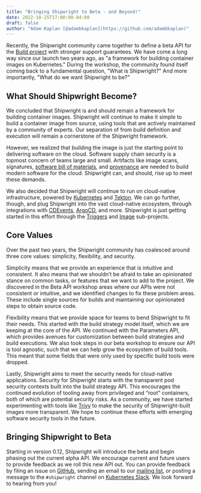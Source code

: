 ```yaml
---
title: "Bringing Shipwright to Beta - and Beyond!"
date: 2022-10-25T17:00:00-04:00
draft: false
author: "Adam Kaplan [@adambkaplan](https://github.com/adambkaplan)"
---
```


Recently, the Shipwright community came together to define a beta API for the
[Build project](https://github.com/shipwright-io/build) with stronger support
guarantees.
We have come a long way since our launch two years ago, as "a framework for
building container images on Kubernetes."
During the workshop, the community found itself coming back to a fundamental
question, "What is Shipwright?"
And more importantly, "What do we want Shipwright to be?"

## What Should Shipwright Become?

We concluded that Shipwright is and should remain a framework for building
container images.
Shipwright will continue to make it simple to build a container image from
source, using tools that are actively maintained by a community of experts.
Our separation of 
from build definition and execution will remain a cornerstone of the Shipwright
framework.

However, we realized that building the image is just the starting point to
delivering software on the cloud.
Software supply chain security is a topmost concern of teams large and small.
Artifacts like image scans, signatures,
[software bill of materials](https://www.cisa.gov/sbom), and
[provenance](https://in-toto.io/in-toto/) are needed to build modern software
for the cloud.
Shipwright can, and should, rise up to meet these demands.

We also decided that Shipwright will continue to run on cloud-native
infrastructure, powered by [Kubernetes](https://kubernetes.io) and
[Tekton](https://tekton.dev).
We can go further, though, and plug Shipwright into the vast cloud-native
ecosystem, through integrations with [CDEvents](https://cdevents.dev),
[ArgoCD](https://argo-cd.readthedocs.io/en/stable/), and more.
Shipwright is just getting started in this effort through the
[Triggers](https://github.com/shipwright-io/triggers) and
[Image](https://github.com/shipwright-io/image) sub-projects.

## Core Values

Over the past two years, the Shipwright community has coalesced around three
core values: simplicity, flexibility, and security. 

Simplicity means that we provide an experience that is intuitive and
consistent.
It also means that we shouldn’t be afraid to take an opinionated stance on
common tasks, or features that we want to add to the project.
We discovered in the Beta API workshop areas where our APIs were not consistent
or intuitive, and we identified changes to fix these problem areas.
These include single sources for builds and maintaining our opinionated steps
to obtain source code.

Flexibility means that we provide space for teams to bend Shipwright to fit
their needs.
This started with the build strategy model itself, which we are keeping at the
core of the API.
We continued with the Parameters API, which provides avenues for customization
between build strategies and build executions.
We also took steps in our beta workshop to ensure our API is tool agnostic,
such that we can help grow the ecosystem of build tools.
This meant that some fields that were only used by specific build tools were
dropped.

Lastly, Shipwright aims to meet the security needs for cloud-native
applications.
Security for Shipwright starts with the transparent pod security contexts built
into the build strategy API.
This encourages the continued evolution of tooling away from privileged and
“root” containers, both of which are potential security risks.
As a community, we have started experimenting with tools like
[Trivy](https://github.com/aquasecurity/trivy) to make the security of
Shipwright-built images more transparent.
We hope to continue these efforts with emerging software security tools in the
future.

## Bringing Shipwright to Beta

Starting in version 0.12, Shipwright will introduce the beta 
and begin phasing out the current alpha API.
We encourage current and future users to provide feedback as we roll this new
API out.
You can provide feedback by filing an issue on [GitHub](https://github.com/shipwright-io/build/issues),
sending an email to our [mailing list](mailto:shipwright-dev@lists.shipwright.io),
or posting a message to the `#shipwright` channel on [Kubernetes Slack](https://kubernetes.slack.com/archives/C019ZRGUEJC).
We look forward to hearing from you!
